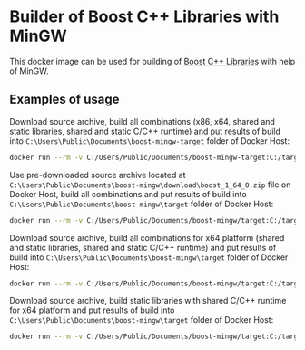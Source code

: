# Builder of Boost C++ Libraries with MinGW

This docker image can be used for building of [Boost C++ Libraries](http://www.boost.org/) with help of MinGW.

## Examples of usage

Download source archive, build all combinations (x86, x64, shared and static libraries, shared and static C/C++ runtime) 
and put results of build into `C:\Users\Public\Documents\boost-mingw-target` folder of Docker Host:  

```bash
docker run --rm -v C:/Users/Public/Documents/boost-mingw-target:C:/target abrarov/boost-mingw
```
 
Use pre-downloaded source archive located at `C:\Users\Public\Documents\boost-mingw\download\boost_1_64_0.zip` file 
on Docker Host, build all combinations and put results of build into `C:\Users\Public\Documents\boost-mingw\target` 
folder of Docker Host:
 
```bash
docker run --rm -v C:/Users/Public/Documents/boost-mingw/target:C:/target -v C:/Users/Public/Documents/boost-mingw/download/boost_1_64_0.zip:C:/download/boost_1_64_0.zip abrarov/boost-mingw
```

Download source archive, build all combinations for x64 platform (shared and static libraries, shared and static C/C++ runtime) 
and put results of build into `C:\Users\Public\Documents\boost-mingw\target` folder of Docker Host:

```bash
docker run --rm -v C:/Users/Public/Documents/boost-mingw/target:C:/target -e BOOST_ADDRESS_MODEL=64 abrarov/boost-mingw
```

Download source archive, build static libraries with shared C/C++ runtime for x64 platform and put results of build into 
`C:\Users\Public\Documents\boost-mingw\target` folder of Docker Host:

```bash
docker run --rm -v C:/Users/Public/Documents/boost-mingw/target:C:/target -e BOOST_ADDRESS_MODEL=64 -e BOOST_LINKAGE=static -e BOOST_RUNTIME_LINKAGE=shared abrarov/boost-mingw
```
